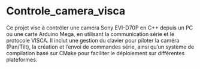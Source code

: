 # Controle_camera_visca
Ce projet vise à contrôler une caméra Sony EVI-D70P en C++ depuis un PC ou une carte Arduino Mega, en utilisant la communication série et le protocole VISCA. Il inclut une gestion du clavier pour piloter la caméra (Pan/Tilt), la création et l’envoi de commandes série, ainsi qu’un système de compilation basé sur CMake pour faciliter le déploiement sur différentes plateformes.







